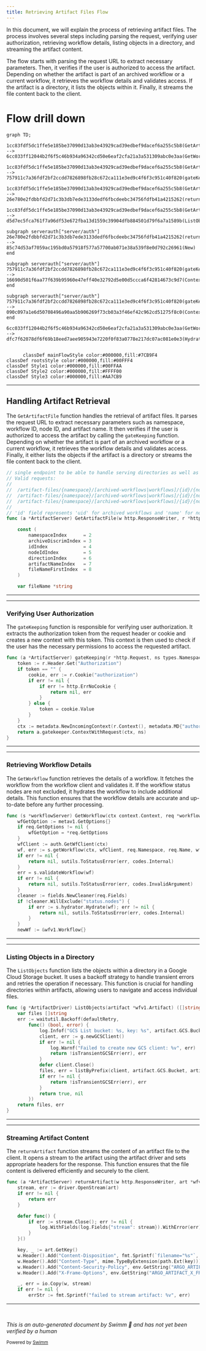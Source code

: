 ```yaml
---
title: Retrieving Artifact Files Flow
---
```

In this document, we will explain the process of retrieving artifact files. The process involves several steps including parsing the request, verifying user authorization, retrieving workflow details, listing objects in a directory, and streaming the artifact content.

The flow starts with parsing the request URL to extract necessary parameters. Then, it verifies if the user is authorized to access the artifact. Depending on whether the artifact is part of an archived workflow or a current workflow, it retrieves the workflow details and validates access. If the artifact is a directory, it lists the objects within it. Finally, it streams the file content back to the client.

# Flow drill down

```mermaid
graph TD;
      1cc83fdf5dc1ffe5e185be37090d13ab3e43929cad39edbef9dacef6a255c5b8(GetArtifactFile):::mainFlowStyle --> 6cc033ff12044b2f6f5c46b934a96342cd50e6eaf2cfa21a3a531309abc0e3aa(GetWorkflow)

1cc83fdf5dc1ffe5e185be37090d13ab3e43929cad39edbef9dacef6a255c5b8(GetArtifactFile):::mainFlowStyle --> 757911c7a36fdf2bf2ccdd7826898fb28c672ca111e3ed9c4f6f3c951c40f820(gateKeeping)

1cc83fdf5dc1ffe5e185be37090d13ab3e43929cad39edbef9dacef6a255c5b8(GetArtifactFile):::mainFlowStyle --> 26e780e2fdbbfd2d71c3b3db7ede3133dedf6fbcdeebc34756fdfb41a4215262(returnArtifact)

1cc83fdf5dc1ffe5e185be37090d13ab3e43929cad39edbef9dacef6a255c5b8(GetArtifactFile):::mainFlowStyle --> d5d7ec5fca761f7a96df53e672fba13d1559c39904dfb884501d79f6a7a1589b(ListObjects):::mainFlowStyle

subgraph serverauth["server/auth"]
26e780e2fdbbfd2d71c3b3db7ede3133dedf6fbcdeebc34756fdfb41a4215262(returnArtifact) --> 85c74d53af7059ac195bd0a57918f577a57700ab071e38a539f8e0d792c26961(New)
end

subgraph serverauth["server/auth"]
757911c7a36fdf2bf2ccdd7826898fb28c672ca111e3ed9c4f6f3c951c40f820(gateKeeping) --> 16690d501f6aa77f639b95960e47eff40e32792d5e00d5ccca6f42814673c9d7(Context)
end

subgraph serverauth["server/auth"]
757911c7a36fdf2bf2ccdd7826898fb28c672ca111e3ed9c4f6f3c951c40f820(gateKeeping) --> 090c097a1e6d50708496a90aa5b906269f73cb03a3f46ef42c962cd51275f8c0(ContextWithRequest)
end

6cc033ff12044b2f6f5c46b934a96342cd50e6eaf2cfa21a3a531309abc0e3aa(GetWorkflow) --> dfc7f62078df6f69b18eed7aee905943e7220f0f83a0778e217dc07ac081e0e3(Hydrate)


      classDef mainFlowStyle color:#000000,fill:#7CB9F4
classDef rootsStyle color:#000000,fill:#00FFF4
classDef Style1 color:#000000,fill:#00FFAA
classDef Style2 color:#000000,fill:#FFFF00
classDef Style3 color:#000000,fill:#AA7CB9
```

<SwmSnippet path="/server/artifacts/artifact_server.go" line="66">

---

## Handling Artifact Retrieval

The <SwmToken path="server/artifacts/artifact_server.go" pos="74:9:9" line-data="func (a *ArtifactServer) GetArtifactFile(w http.ResponseWriter, r *http.Request) {">`GetArtifactFile`</SwmToken> function handles the retrieval of artifact files. It parses the request URL to extract necessary parameters such as namespace, workflow ID, node ID, and artifact name. It then verifies if the user is authorized to access the artifact by calling the <SwmToken path="server/artifacts/artifact_server.go" pos="336:9:9" line-data="func (a *ArtifactServer) gateKeeping(r *http.Request, ns types.NamespacedRequest) (context.Context, error) {">`gateKeeping`</SwmToken> function. Depending on whether the artifact is part of an archived workflow or a current workflow, it retrieves the workflow details and validates access. Finally, it either lists the objects if the artifact is a directory or streams the file content back to the client.

```go
// single endpoint to be able to handle serving directories as well as files, both those that have been archived and those that haven't
// Valid requests:
//
//	/artifact-files/{namespace}/[archived-workflows|workflows]/{id}/{nodeId}/[inputs|outputs]/{artifactName}
//	/artifact-files/{namespace}/[archived-workflows|workflows]/{id}/{nodeId}/[inputs|outputs]/{artifactName}/{fileName}
//	/artifact-files/{namespace}/[archived-workflows|workflows]/{id}/{nodeId}/[inputs|outputs]/{artifactName}/{fileDir}/.../{fileName}
//
// 'id' field represents 'uid' for archived workflows and 'name' for non-archived
func (a *ArtifactServer) GetArtifactFile(w http.ResponseWriter, r *http.Request) {

	const (
		namespaceIndex      = 2
		archiveDiscrimIndex = 3
		idIndex             = 4
		nodeIdIndex         = 5
		directionIndex      = 6
		artifactNameIndex   = 7
		fileNameFirstIndex  = 8
	)

	var fileName *string
```

---

</SwmSnippet>

<SwmSnippet path="/server/artifacts/artifact_server.go" line="336">

---

### Verifying User Authorization

The <SwmToken path="server/artifacts/artifact_server.go" pos="336:9:9" line-data="func (a *ArtifactServer) gateKeeping(r *http.Request, ns types.NamespacedRequest) (context.Context, error) {">`gateKeeping`</SwmToken> function is responsible for verifying user authorization. It extracts the authorization token from the request header or cookie and creates a new context with this token. This context is then used to check if the user has the necessary permissions to access the requested artifact.

```go
func (a *ArtifactServer) gateKeeping(r *http.Request, ns types.NamespacedRequest) (context.Context, error) {
	token := r.Header.Get("Authorization")
	if token == "" {
		cookie, err := r.Cookie("authorization")
		if err != nil {
			if err != http.ErrNoCookie {
				return nil, err
			}
		} else {
			token = cookie.Value
		}
	}
	ctx := metadata.NewIncomingContext(r.Context(), metadata.MD{"authorization": []string{token}})
	return a.gatekeeper.ContextWithRequest(ctx, ns)
}
```

---

</SwmSnippet>

<SwmSnippet path="/server/workflow/workflow_server.go" line="139">

---

### Retrieving Workflow Details

The <SwmToken path="server/workflow/workflow_server.go" pos="139:9:9" line-data="func (s *workflowServer) GetWorkflow(ctx context.Context, req *workflowpkg.WorkflowGetRequest) (*wfv1.Workflow, error) {">`GetWorkflow`</SwmToken> function retrieves the details of a workflow. It fetches the workflow from the workflow client and validates it. If the workflow status nodes are not excluded, it hydrates the workflow to include additional details. This function ensures that the workflow details are accurate and up-to-date before any further processing.

```go
func (s *workflowServer) GetWorkflow(ctx context.Context, req *workflowpkg.WorkflowGetRequest) (*wfv1.Workflow, error) {
	wfGetOption := metav1.GetOptions{}
	if req.GetOptions != nil {
		wfGetOption = *req.GetOptions
	}
	wfClient := auth.GetWfClient(ctx)
	wf, err := s.getWorkflow(ctx, wfClient, req.Namespace, req.Name, wfGetOption)
	if err != nil {
		return nil, sutils.ToStatusError(err, codes.Internal)
	}
	err = s.validateWorkflow(wf)
	if err != nil {
		return nil, sutils.ToStatusError(err, codes.InvalidArgument)
	}
	cleaner := fields.NewCleaner(req.Fields)
	if !cleaner.WillExclude("status.nodes") {
		if err := s.hydrator.Hydrate(wf); err != nil {
			return nil, sutils.ToStatusError(err, codes.Internal)
		}
	}
	newWf := &wfv1.Workflow{}
```

---

</SwmSnippet>

<SwmSnippet path="/workflow/artifacts/gcs/gcs.go" line="346">

---

### Listing Objects in a Directory

The <SwmToken path="workflow/artifacts/gcs/gcs.go" pos="346:9:9" line-data="func (g *ArtifactDriver) ListObjects(artifact *wfv1.Artifact) ([]string, error) {">`ListObjects`</SwmToken> function lists the objects within a directory in a Google Cloud Storage bucket. It uses a backoff strategy to handle transient errors and retries the operation if necessary. This function is crucial for handling directories within artifacts, allowing users to navigate and access individual files.

```go
func (g *ArtifactDriver) ListObjects(artifact *wfv1.Artifact) ([]string, error) {
	var files []string
	err := waitutil.Backoff(defaultRetry,
		func() (bool, error) {
			log.Infof("GCS List bucket: %s, key: %s", artifact.GCS.Bucket, artifact.GCS.Key)
			client, err := g.newGCSClient()
			if err != nil {
				log.Warnf("Failed to create new GCS client: %v", err)
				return !isTransientGCSErr(err), err
			}
			defer client.Close()
			files, err = listByPrefix(client, artifact.GCS.Bucket, artifact.GCS.Key, "")
			if err != nil {
				return !isTransientGCSErr(err), err
			}
			return true, nil
		})
	return files, err
}
```

---

</SwmSnippet>

<SwmSnippet path="/server/artifacts/artifact_server.go" line="459">

---

### Streaming Artifact Content

The <SwmToken path="server/artifacts/artifact_server.go" pos="459:9:9" line-data="func (a *ArtifactServer) returnArtifact(w http.ResponseWriter, art *wfv1.Artifact, driver common.ArtifactDriver) error {">`returnArtifact`</SwmToken> function streams the content of an artifact file to the client. It opens a stream to the artifact using the artifact driver and sets appropriate headers for the response. This function ensures that the file content is delivered efficiently and securely to the client.

```go
func (a *ArtifactServer) returnArtifact(w http.ResponseWriter, art *wfv1.Artifact, driver common.ArtifactDriver) error {
	stream, err := driver.OpenStream(art)
	if err != nil {
		return err
	}

	defer func() {
		if err := stream.Close(); err != nil {
			log.WithFields(log.Fields{"stream": stream}).WithError(err).Warning("Error closing stream")
		}
	}()

	key, _ := art.GetKey()
	w.Header().Add("Content-Disposition", fmt.Sprintf(`filename="%s"`, path.Base(key)))
	w.Header().Add("Content-Type", mime.TypeByExtension(path.Ext(key)))
	w.Header().Add("Content-Security-Policy", env.GetString("ARGO_ARTIFACT_CONTENT_SECURITY_POLICY", "sandbox; base-uri 'none'; default-src 'none'; img-src 'self'; style-src 'self' 'unsafe-inline'"))
	w.Header().Add("X-Frame-Options", env.GetString("ARGO_ARTIFACT_X_FRAME_OPTIONS", "SAMEORIGIN"))

	_, err = io.Copy(w, stream)
	if err != nil {
		errStr := fmt.Sprintf("failed to stream artifact: %v", err)
```

---

</SwmSnippet>

&nbsp;

*This is an auto-generated document by Swimm 🌊 and has not yet been verified by a human*

<SwmMeta version="3.0.0" repo-id="Z2l0aHViJTNBJTNBaW50dWl0LWFyZ28td29ya2Zsb3dzLWRlbW8lM0ElM0FTd2ltbS1EZW1v" repo-name="intuit-argo-workflows-demo"><sup>Powered by [Swimm](/)</sup></SwmMeta>
